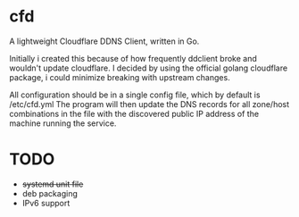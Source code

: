 # cfd
A lightweight Cloudflare DDNS Client, written in Go.

Initially i created this because of how frequently ddclient broke and wouldn't update cloudflare. I decided by using the official golang cloudflare package, i could minimize breaking with upstream changes.

All configuration should be in a single config file, which by default is /etc/cfd.yml
The program will then update the DNS records for all zone/host combinations in the file with the discovered public IP address of the machine running the service.

# TODO

- ~~systemd unit file~~
- deb packaging
- IPv6 support